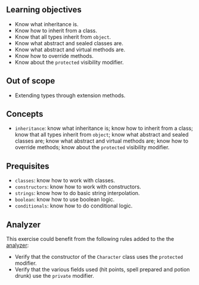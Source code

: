 ## Learning objectives

- Know what inheritance is.
- Know how to inherit from a class.
- Know that all types inherit from `object`.
- Know what abstract and sealed classes are.
- Know what abstract and virtual methods are.
- Know how to override methods.
- Know about the `protected` visibility modifier.

## Out of scope

- Extending types through extension methods.

## Concepts

- `inheritance`: know what inheritance is; know how to inherit from a class; know that all types inherit from `object`; know what abstract and sealed classes are; know what abstract and virtual methods are; know how to override methods; know about the `protected` visibility modifier.

## Prequisites

- `classes`: know how to work with classes.
- `constructors`: know how to work with constructors.
- `strings`: know how to do basic string interpolation.
- `boolean`: know how to use boolean logic.
- `conditionals`: know how to do conditional logic.

## Analyzer

This exercise could benefit from the following rules added to the the [analyzer][analyzer]:

- Verify that the constructor of the `Character` class uses the `protected` modifier.
- Verify that the various fields used (hit points, spell prepared and potion drunk) use the `private` modifier.

[analyzer]: https://github.com/exercism/csharp-analyzer
